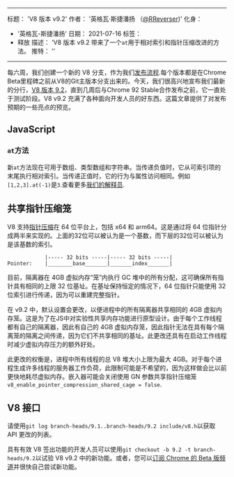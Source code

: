 ***

标题： 'V8 版本 v9.2'
作者： '英格瓦·斯捷潘扬 （[@RReverser](https://twitter.com/RReverser))'
化身：

*   '英格瓦-斯捷潘扬'
    日期： 2021-07-16
    标签：
*   释放
    描述： 'V8 版本 v9.2 带来了一个`at`用于相对索引和指针压缩改进的方法。
    推特： ''

***

每六周，我们创建一个新的 V8 分支，作为我们[发布流程](https://v8.dev/docs/release-process).每个版本都是在Chrome Beta里程碑之前从V8的Git主版本分支出来的。今天，我们很高兴地宣布我们最新的分行，[V8 版本 9.2](https://chromium.googlesource.com/v8/v8.git/+log/branch-heads/9.2)，直到几周后与Chrome 92 Stable合作发布之前，它一直处于测试阶段。V8 v9.2 充满了各种面向开发人员的好东西。这篇文章提供了对发布预期的一些亮点的预览。

## JavaScript

### `at`方法

新`at`方法现在可用于数组、类型数组和字符串。当传递负值时，它从可索引项的末尾执行相对索引。当传递正值时，它的行为与属性访问相同。例如`[1,2,3].at(-1)`是`3`.查看更多[我们的解释员](https://v8.dev/features/at-method).

## 共享指针压缩笼

V8 支持[指针压缩](https://v8.dev/blog/pointer-compression)在 64 位平台上，包括 x64 和 arm64。这是通过将 64 位指针分成两半来实现的。上面的32位可以被认为是一个基数，而下层的32位可以被认为是该基数的索引。

                |----- 32 bits -----|----- 32 bits -----|
    Pointer:    |________base_______|_______index_______|

目前，隔离器在 4GB 虚拟内存“笼”内执行 GC 堆中的所有分配，这可确保所有指针具有相同的上限 32 位基址。在基址保持恒定的情况下，64 位指针只能使用 32 位索引进行传递，因为可以重建完整指针。

在 v9.2 中，默认设置会更改，以便进程中的所有隔离器共享相同的 4GB 虚拟内存笼。这是为了在JS中对实验性共享内存功能进行原型设计。由于每个工作线程都有自己的隔离器，因此有自己的 4GB 虚拟内存笼，因此指针无法在具有每个隔离笼的隔离之间传递，因为它们不共享相同的基址。此更改还具有在启动工作线程时减少虚拟内存压力的额外好处。

此更改的权衡是，进程中所有线程的总 V8 堆大小上限为最大 4GB。对于每个进程生成许多线程的服务器工作负荷，此限制可能是不希望的，因为这样做会比以前更快地耗尽虚拟内存。嵌入器可能会关闭使用 GN 参数共享指针压缩笼`v8_enable_pointer_compression_shared_cage = false`.

## V8 接口

请使用`git log branch-heads/9.1..branch-heads/9.2 include/v8.h`以获取 API 更改的列表。

具有有效 V8 签出功能的开发人员可以使用`git checkout -b 9.2 -t branch-heads/9.2`以试验 V8 v9.2 中的新功能。或者，您可以[订阅 Chrome 的 Beta 版频道](https://www.google.com/chrome/browser/beta.html)并很快自己尝试新功能。
